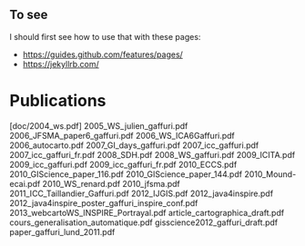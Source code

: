 ## To see

I should first see how to use that with these pages:

- https://guides.github.com/features/pages/
- https://jekyllrb.com/

# Publications

[doc/2004_ws.pdf]
2005_WS_julien_gaffuri.pdf
2006_JFSMA_paper6_gaffuri.pdf
2006_WS_ICA6Gaffuri.pdf
2006_autocarto.pdf
2007_GI_days_gaffuri.pdf
2007_icc_gaffuri.pdf
2007_icc_gaffuri_fr.pdf
2008_SDH.pdf
2008_WS_gaffuri.pdf
2009_ICITA.pdf
2009_icc_gaffuri.pdf
2009_icc_gaffuri_fr.pdf
2010_ECCS.pdf
2010_GIScience_paper_116.pdf
2010_GIScience_paper_144.pdf
2010_Mound-ecai.pdf
2010_WS_renard.pdf
2010_jfsma.pdf
2011_ICC_Taillandier_Gaffuri.pdf
2012_IJGIS.pdf
2012_java4inspire.pdf
2012_java4inspire_poster_gaffuri_inspire_conf.pdf
2013_webcartoWS_INSPIRE_Portrayal.pdf
article_cartographica_draft.pdf
cours_generalisation_automatique.pdf
gisscience2012_gaffuri_draft.pdf
paper_gaffuri_lund_2011.pdf
